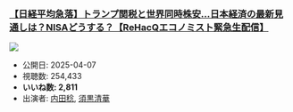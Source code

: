 ### [【日経平均急落】トランプ関税と世界同時株安...日本経済の最新見通しは？NISAどうする？【ReHacQエコノミスト緊急生配信】](https://www.youtube.com/watch?v=A4ZYHr8VBKg)
[![](https://img.youtube.com/vi/A4ZYHr8VBKg/sddefault.jpg)](https://www.youtube.com/watch?v=A4ZYHr8VBKg)
-   公開日: 2025-04-07
-   視聴数: 254,433
-   **いいね数: 2,811**
-   出演者: [内田稔](/rehacq_fan/people/内田稔 "wikilink"), [須黒清華](/rehacq_fan/people/須黒清華 "wikilink")
